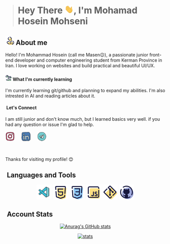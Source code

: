> # Hey There <img src="./gif/shaking-hand.gif" width="28px">, I'm Mohamad Hosein Mohseni

## <img src="./icon/icons8-about-me-96.png" width="28px"> About me

Hello! I'm Mohammad Hosein (call me Masen😉), a passionate junior front-end developer and computer engineering student from Kerman Province in Iran. I love working on websites and build practical and beautiful UI/UX.

#### <img src="./icon/icons8-sprout-96.png" width="20px">  What I'm currently learning

I'm currently learning git/github and planning to expand my abilities. I'm also intrested in AI and reading articles about it.

#### <img src="" width=""> Let's Connect

I am still junior and don't know much, but I learned basics very well. if you had any question or issue I'm glad to help.

<p align="left" style="display:flex;gap:20px;">
    <a href="https://www.instagram.com/dev_masen/"><img src="./icon/instagram.svg" width="30px"></a>
    <a href="https://www.linkedin.com/in/m-hossein-mohseni-794a062bb"><img src="./icon/linked-in.svg" width="30px"></a>
    <a href="https://t.me/Ma3eN_M"><img src="./icon/telegram.svg" width="30px"></a>
</p>

</br>

Thanks for visiting my profile! 😊

## <img src="" width=""> Languages and Tools

<p align="center">
    <a href="https://code.visualstudio.com/"><img src="./icon/icons8-visual-studio-code-2019-100.png" width="48px"></a>
    <a href="https://www.w3schools.com/html/"><img src="./icon/icons8-html-5-96.png" width="48px"></a>
    <a href="https://www.w3schools.com/css/"><img src="./icon/icons8-css3-96.png" width="48px"></a>
    <a href="https://javascript.info/"><img src="./icon/icons8-javascript-96.png" width="48px"></a>
    <a href="https://git-scm.com/"><img src="./icon/icons8-git-96.png" width="48px"></a>
    <a href="https://github.com/"><img src="./icon/icons8-github-96.png" width="48px"></a>
</p>

<!-- ## 📖 Currently Learning ... -->

## <img src="" width=""> Account Stats

<p align="center">
<a href="https://github.com/DevMasen">
<img src="https://github-readme-stats.vercel.app/api?username=DevMasen&hide=stars&show_icons=true&theme=dark" alt="Anurag's GitHub stats">
</a>
</p>
<p align="center">
<a href="https://github.com/DevMasen">
<img src="https://github-readme-stats.vercel.app/api/top-langs/?username=DevMasen&layout=pie&theme=dark" alt="stats">
</a>
</p>
